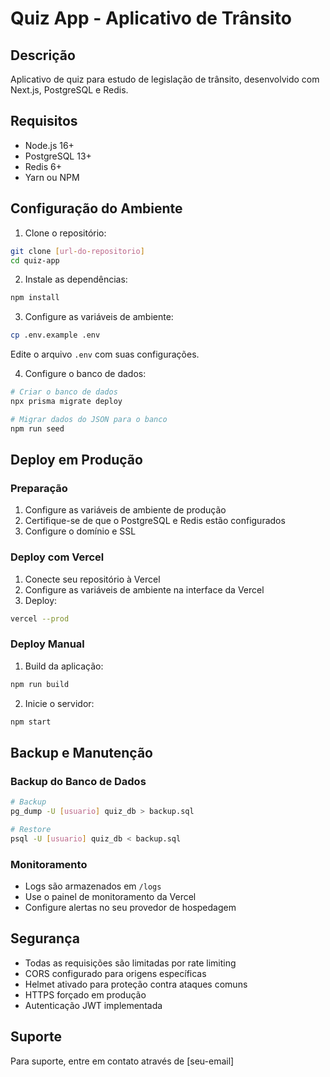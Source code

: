 # Quiz App - Aplicativo de Trânsito

## Descrição

Aplicativo de quiz para estudo de legislação de trânsito, desenvolvido com Next.js, PostgreSQL e Redis.

## Requisitos

- Node.js 16+
- PostgreSQL 13+
- Redis 6+
- Yarn ou NPM

## Configuração do Ambiente

1. Clone o repositório:

```bash
git clone [url-do-repositorio]
cd quiz-app
```

2. Instale as dependências:

```bash
npm install
```

3. Configure as variáveis de ambiente:

```bash
cp .env.example .env
```

Edite o arquivo `.env` com suas configurações.

4. Configure o banco de dados:

```bash
# Criar o banco de dados
npx prisma migrate deploy

# Migrar dados do JSON para o banco
npm run seed
```

## Deploy em Produção

### Preparação

1. Configure as variáveis de ambiente de produção
2. Certifique-se de que o PostgreSQL e Redis estão configurados
3. Configure o domínio e SSL

### Deploy com Vercel

1. Conecte seu repositório à Vercel
2. Configure as variáveis de ambiente na interface da Vercel
3. Deploy:

```bash
vercel --prod
```

### Deploy Manual

1. Build da aplicação:

```bash
npm run build
```

2. Inicie o servidor:

```bash
npm start
```

## Backup e Manutenção

### Backup do Banco de Dados

```bash
# Backup
pg_dump -U [usuario] quiz_db > backup.sql

# Restore
psql -U [usuario] quiz_db < backup.sql
```

### Monitoramento

- Logs são armazenados em `/logs`
- Use o painel de monitoramento da Vercel
- Configure alertas no seu provedor de hospedagem

## Segurança

- Todas as requisições são limitadas por rate limiting
- CORS configurado para origens específicas
- Helmet ativado para proteção contra ataques comuns
- HTTPS forçado em produção
- Autenticação JWT implementada

## Suporte

Para suporte, entre em contato através de [seu-email]
